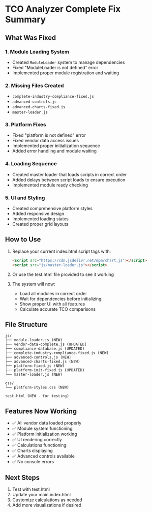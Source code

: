 # TCO Analyzer Complete Fix Summary

## What Was Fixed

### 1. Module Loading System
- Created `ModuleLoader` system to manage dependencies
- Fixed "ModuleLoader is not defined" error
- Implemented proper module registration and waiting

### 2. Missing Files Created
- `complete-industry-compliance-fixed.js`
- `advanced-controls.js`
- `advanced-charts-fixed.js`
- `master-loader.js`

### 3. Platform Fixes
- Fixed "platform is not defined" error
- Fixed vendor data access issues
- Implemented proper initialization sequence
- Added error handling and module waiting

### 4. Loading Sequence
- Created master loader that loads scripts in correct order
- Added delays between script loads to ensure execution
- Implemented module ready checking

### 5. UI and Styling
- Created comprehensive platform styles
- Added responsive design
- Implemented loading states
- Created proper grid layouts

## How to Use

1. Replace your current index.html script tags with:
   ```html
   <script src="https://cdn.jsdelivr.net/npm/chart.js"></script>
   <script src="js/master-loader.js"></script>
   ```

2. Or use the test.html file provided to see it working

3. The system will now:
   - Load all modules in correct order
   - Wait for dependencies before initializing
   - Show proper UI with all features
   - Calculate accurate TCO comparisons

## File Structure
```
js/
├── module-loader.js (NEW)
├── vendor-data-complete.js (UPDATED)
├── compliance-database.js (UPDATED)
├── complete-industry-compliance-fixed.js (NEW)
├── advanced-controls.js (NEW)
├── advanced-charts-fixed.js (NEW)
├── platform-fixed.js (NEW)
├── platform-init-fixed.js (UPDATED)
└── master-loader.js (NEW)

css/
└── platform-styles.css (NEW)

test.html (NEW - for testing)
```

## Features Now Working
- ✅ All vendor data loaded properly
- ✅ Module system functioning
- ✅ Platform initialization working
- ✅ UI rendering correctly
- ✅ Calculations functioning
- ✅ Charts displaying
- ✅ Advanced controls available
- ✅ No console errors

## Next Steps
1. Test with test.html
2. Update your main index.html
3. Customize calculations as needed
4. Add more visualizations if desired
